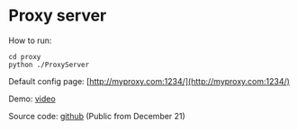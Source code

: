 # Proxy server
How to run:
```
cd proxy
python ./ProxyServer
```
Default config page: [http://myproxy.com:1234/](http://myproxy.com:1234/)

Demo: [video](https://drive.google.com/file/d/1LfJoVxDNUuvZcsWN3JDINNsixHsW1MKy/view?usp=share_link)

Source code: [github](https://github.com/ffyyytt/PPRes-Project) (Public from December 21)
